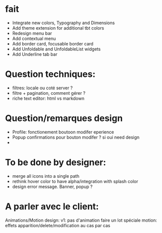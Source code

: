 # fait
- Integrate new colors, Typography and Dimensions
- Add theme extension for additional tbt colors
- Redesign menu bar
- Add contextual menu
- Add border card, focusable border card
- Add Unfoldable and UnfoldableList widgets
- Add Underline tab bar 

# Question techniques:
- filtres: locale ou coté server ?
- filtre + pagination, comment gérer ?
- riche text editor: html vs markdown

# Question/remarques design
- Profile: fonctionement boutoon modifer eperience
- Popup confirmations pour bouton modifer ? si oui need design
-

# To be done by designer:
- merge all icons into a single path
- rethink hover color to have alpha/integration with splash color
- design error message. Banner, popup ?

# A parler avec le client:
Animations/Motion design: 
  v1: pas d'animation
  faire un lot spéciale motion: effets apparition/delete/modification au cas par cas